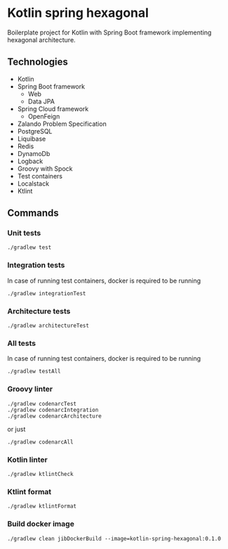 # Kotlin spring hexagonal

Boilerplate project for Kotlin with Spring Boot framework implementing hexagonal architecture.

## Technologies
* Kotlin
* Spring Boot framework
  * Web
  * Data JPA
* Spring Cloud framework
  * OpenFeign
* Zalando Problem Specification
* PostgreSQL
* Liquibase
* Redis
* DynamoDb
* Logback
* Groovy with Spock
* Test containers
* Localstack
* Ktlint

## Commands

### Unit tests
```
./gradlew test
```

### Integration tests
In case of running test containers, docker is required to be running
```
./gradlew integrationTest
```

### Architecture tests
```
./gradlew architectureTest
```

### All tests
In case of running test containers, docker is required to be running
```
./gradlew testAll
```

### Groovy linter
```
./gradlew codenarcTest
./gradlew codenarcIntegration
./gradlew codenarcArchitecture
```

or just
```
./gradlew codenarcAll
```

### Kotlin linter
```
./gradlew ktlintCheck
```

### Ktlint format
```
./gradlew ktlintFormat
```

### Build docker image
```
./gradlew clean jibDockerBuild --image=kotlin-spring-hexagonal:0.1.0
```
